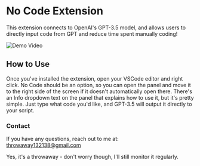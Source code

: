 # No Code Extension
This extension connects to OpenAI's GPT-3.5 model, and allows users to directly input code from GPT and reduce time spent manually coding!

![Demo Video](https://imgur.com/a/DxZ7lGe)

## How to Use
Once you've installed the extension, open your VSCode editor and right click. No Code should be an option, so you can open the panel and move it to the right side of the screen if it doesn't automatically open there. There's an Info dropdown text on the panel that explains how to use it, but it's pretty simple. Just type what code you'd like, and GPT-3.5 will output it directly to your script.

### Contact
If you have any questions, reach out to me at:
throwaway132138@gmail.com

Yes, it's a throwaway - don't worry though, I'll still monitor it regularly.